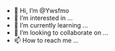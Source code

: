 - 👋 Hi, I’m @Ywsfmo
- 👀 I’m interested in ...
- 🌱 I’m currently learning ...
- 💞️ I’m looking to collaborate on ...
- 📫 How to reach me ...

<!---
Ywsfmo/Ywsfmo is a ✨ special ✨ repository because its `README.md` (this file) appears on your GitHub profile.
You can click the Preview link to take a look at your changes.
--->
